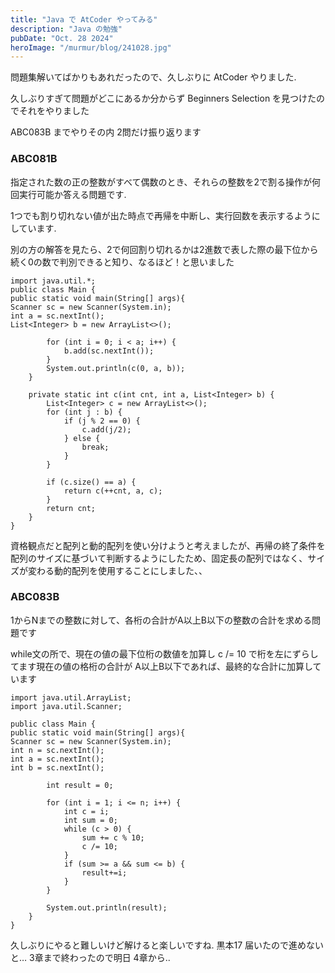 ```yaml
---
title: "Java で AtCoder やってみる"
description: "Java の勉強"
pubDate: "Oct. 28 2024"
heroImage: "/murmur/blog/241028.jpg"
---
```


問題集解いてばかりもあれだったので、久しぶりに AtCoder やりました. 

久しぶりすぎて問題がどこにあるか分からず Beginners Selection を見つけたのでそれをやりました

ABC083B までやりその内 2問だけ振り返ります

### ABC081B
指定された数の正の整数がすべて偶数のとき、それらの整数を2で割る操作が何回実行可能か答える問題です. 

1つでも割り切れない値が出た時点で再帰を中断し、実行回数を表示するようにしています. 

別の方の解答を見たら、2で何回割り切れるかは2進数で表した際の最下位から続く0の数で判別できると知り、なるほど！と思いました

```
import java.util.*;
public class Main {
public static void main(String[] args){
Scanner sc = new Scanner(System.in);
int a = sc.nextInt();
List<Integer> b = new ArrayList<>();

        for (int i = 0; i < a; i++) {
            b.add(sc.nextInt());
        }
        System.out.println(c(0, a, b));
    }

    private static int c(int cnt, int a, List<Integer> b) {
        List<Integer> c = new ArrayList<>();
        for (int j : b) {
            if (j % 2 == 0) {
                c.add(j/2);
            } else {
                break;
            }
        }

        if (c.size() == a) {
            return c(++cnt, a, c);
        }
        return cnt;
    }
}
```
資格観点だと配列と動的配列を使い分けようと考えましたが、再帰の終了条件を配列のサイズに基づいて判断するようにしたため、固定長の配列ではなく、サイズが変わる動的配列を使用することにしました、、

### ABC083B
1からNまでの整数に対して、各桁の合計がA以上B以下の整数の合計を求める問題です

while文の所で、現在の値の最下位桁の数値を加算し c /= 10 で桁を左にずらしてます現在の値の格桁の合計が A以上B以下であれば、最終的な合計に加算しています
```
import java.util.ArrayList;
import java.util.Scanner;

public class Main {
public static void main(String[] args){
Scanner sc = new Scanner(System.in);
int n = sc.nextInt();
int a = sc.nextInt();
int b = sc.nextInt();

        int result = 0;

        for (int i = 1; i <= n; i++) {
            int c = i;
            int sum = 0;
            while (c > 0) {
                sum += c % 10;
                c /= 10;
            }
            if (sum >= a && sum <= b) {
                result+=i;
            }
        }

        System.out.println(result);
    }
}
```

久しぶりにやると難しいけど解けると楽しいですね. 
黒本17 届いたので進めないと… 3章まで終わったので明日 4章から..

